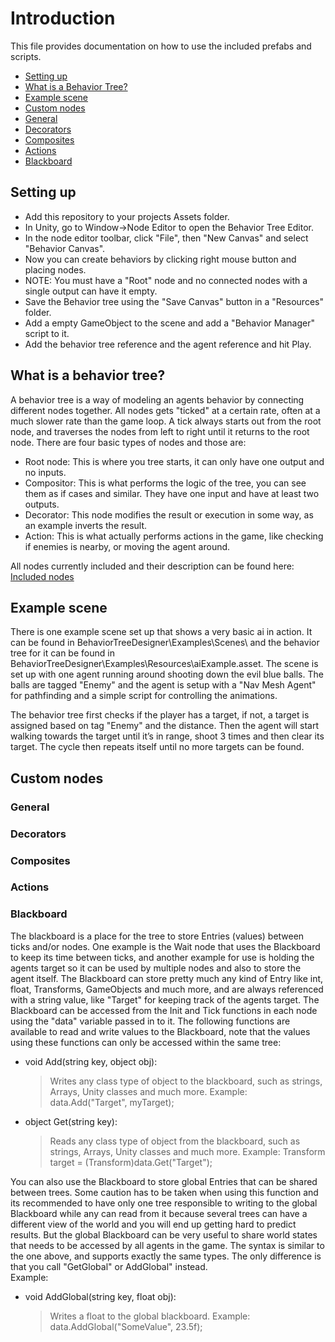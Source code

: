 # Introduction

This file provides documentation on how to use the included prefabs and scripts.

* [Setting up](#setting-up)
* [What is a Behavior Tree?](#what-is-a-behavior-tree)
* [Example scene](#example-scene)
* [Custom nodes](#custom-nodes)
 * [General](#general)
 * [Decorators](#decorators)
 * [Composites](#composites)
 * [Actions](#actions)
 * [Blackboard](#blackboard)

## Setting up

* Add this repository to your projects Assets folder.
* In Unity, go to Window->Node Editor to open the Behavior Tree Editor.
* In the node editor toolbar, click "File", then "New Canvas" and select "Behavior Canvas".
* Now you can create behaviors by clicking right mouse button and placing nodes.
* NOTE: You must have a "Root" node and no connected nodes with a single output can have it empty.
* Save the Behavior tree using the "Save Canvas" button in a "Resources" folder.
* Add a empty GameObject to the scene and add a "Behavior Manager" script to it.
* Add the behavior tree reference and the agent reference and hit Play.

## What is a behavior tree?

A behavior tree is a way of modeling an agents behavior by connecting different nodes together.
All nodes gets "ticked" at a certain rate, often at a much slower rate than the game loop.
A tick always starts out from the root node, and traverses the nodes from left to right until it 
returns to the root node. There are four basic types of nodes and those are:

* Root node: This is where you tree starts, it can only have one output and no inputs.
* Compositor: This is what performs the logic of the tree, you can see them as if cases and similar.
  They have one input and have at least two outputs.
* Decorator: This node modifies the result or execution in some way, as an example inverts the result.
* Action: This is what actually performs actions in the game, like checking if enemies is nearby, or 
  moving the agent around.

All nodes currently included and their description can be found here:
[Included nodes](IncludedNodes.md)

## Example scene

There is one example scene set up that shows a very basic ai in action.
It can be found in BehaviorTreeDesigner\Examples\Scenes\ and the behavior tree for it can be found in
BehaviorTreeDesigner\Examples\Resources\aiExample.asset. The scene is set up with one agent running 
around shooting down the evil blue balls. The balls are tagged "Enemy" and the agent is setup with a 
"Nav Mesh Agent" for pathfinding and a simple script for controlling the animations.

The behavior tree first checks if the player has a target, if not, a target is assigned based on tag 
"Enemy" and the distance. Then the agent will start walking towards the target until it’s in range, shoot 
3 times and then clear its target. The cycle then repeats itself until no more targets can be found.

## Custom nodes
### General



### Decorators



### Composites



### Actions



### Blackboard

The blackboard is a place for the tree to store Entries (values) between ticks and/or nodes. One example is the Wait
node that uses the Blackboard to keep its time between ticks, and another example for use is holding the agents
target so it can be used by multiple nodes and also to store the agent itself. The Blackboard can store pretty 
much any kind of Entry like int, float, Transforms, GameObjects and much more, and are always referenced with 
a string value, like "Target" for keeping track of the agents target. The Blackboard can be accessed from the Init
and Tick functions in each node using the "data" variable passed in to it. The following functions are available
to read and write values to the Blackboard, note that the values using these functions can only be accessed within
the same tree:

* void Add(string key, object obj):
  > Writes any class type of object to the blackboard, such as strings, Arrays, Unity classes and much more.
    Example: data.Add("Target", myTarget);

* object Get(string key):
  > Reads any class type of object from the blackboard, such as strings, Arrays, Unity classes and much more.
    Example: Transform target = (Transform)data.Get("Target");

You can also use the Blackboard to store global Entries that can be shared between trees. Some caution has to be taken 
when using this function and its recommended to have only one tree responsible to writing to the global Blackboard while
any can read from it because several trees can have a different view of the world and you will end up getting hard to 
predict results. But the global Blackboard can be very useful to share world states that needs to be accessed by all 
agents in the game. The syntax is similar to the one above, and supports exactly the same types. The only difference
is that you call "GetGlobal" or AddGlobal" instead.  
Example:
* void AddGlobal(string key, float obj):
  > Writes a float to the global blackboard.
    Example: data.AddGlobal("SomeValue", 23.5f);
